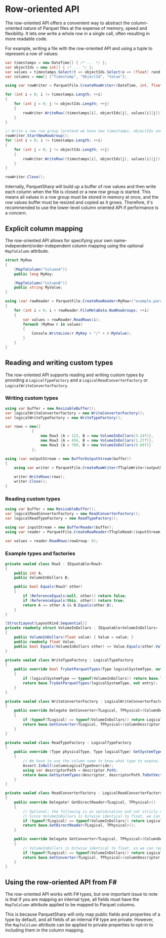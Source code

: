 # Row-oriented API

The row-oriented API offers a convenient way to abstract the column-oriented nature of Parquet files
at the expense of memory, speed and flexibility.
It lets one write a whole row in a single call, often resulting in more readable code.

For example, writing a file with the row-oriented API and using a tuple to represent a row of values:

```csharp
var timestamps = new DateTime[] { /* ... */ };
var objectIds = new int[] { /* ... */ };
var values = timestamps.Select(t => objectIds.Select(o => (float) rand.NextDouble()).ToArray()).ToArray();
var columns = new[] {"Timestamp", "ObjectId", "Value"};

using var rowWriter = ParquetFile.CreateRowWriter<(DateTime, int, float)>("float_timeseries.parquet", columns);

for (int i = 0; i != timestamps.Length; ++i)
{
    for (int j = 0; j != objectIds.Length; ++j)
    {
        rowWriter.WriteRow((timestamps[i], objectIds[j], values[i][j]));
    }
}

// Write a new row group (pretend we have new timestamps, objectIds and values)
rowWriter.StartNewRowGroup();
for (int i = 0; i != timestamps.Length; ++i)
{
    for (int j = 0; j != objectIds.Length; ++j)
    {
        rowWriter.WriteRow((timestamps[i], objectIds[j], values[i][j]));
    }
}

rowWriter.Close();
```

Internally, ParquetSharp will build up a buffer of row values and then write each column when the file
is closed or a new row group is started.
This means all values in a row group must be stored in memory at once,
and the row values buffer must be resized and copied as it grows.
Therefore, it's recommended to use the lower-level column oriented API if performance is a concern.

## Explicit column mapping

The row-oriented API allows for specifying your own name-independent/order-independent column mapping using the optional `MapToColumn` attribute.

```csharp
struct MyRow
{
    [MapToColumn("ColumnA")]
    public long MyKey;

    [MapToColumn("ColumnB")]
    public string MyValue;
}

using (var rowReader = ParquetFile.CreateRowReader<MyRow>("example.parquet"))
{
    for (int i = 0; i < rowReader.FileMetaData.NumRowGroups; ++i)
    {
        var values = rowReader.ReadRows(i);
        foreach (MyRow r in values)
        {
            Console.WriteLine(r.MyKey + "/" + r.MyValue);
        }
    }
}
```

## Reading and writing custom types

The row-oriented API supports reading and writing custom types by providing a `LogicalTypeFactory` and a `LogicalReadConverterFactory` or `LogicalWriteConverterFactory`.

### Writing custom types

```csharp
using var buffer = new ResizableBuffer();
var logicalWriteConverterFactory = new WriteConverterFactory();
var logicalWriteTypeFactory = new WriteTypeFactory();

var rows = new[]
            {
                new Row3 {A = 123, B = new VolumeInDollars(3.14f)},
                new Row3 {A = 456, B = new VolumeInDollars(1.27f)},
                new Row3 {A = 789, B = new VolumeInDollars(6.66f)}
            };

using (var outputStream = new BufferOutputStream(buffer))
{
    using var writer = ParquetFile.CreateRowWriter<TTupleWrite>(outputStream, logicalTypeFactory: logicalWriteTypeFactory, logicalWriteConverterFactory: logicalWriteConverterFactory);

    writer.WriteRows(rows);
    writer.Close();
}
```

### Reading custom types

```csharp
using var buffer = new ResizableBuffer();
var logicalReadConverterFactory = new ReadConverterFactory();
var logicalReadTypeFactory = new ReadTypeFactory();

using var inputStream = new BufferReader(buffer);
using var reader = ParquetFile.CreateRowReader<TTupleRead>(inputStream, logicalTypeFactory: logicalReadTypeFactory, logicalReadConverterFactory: logicalReadConverterFactory);

var values = reader.ReadRows(rowGroup: 0);
```

### Example types and factories
```csharp
private sealed class Row3 : IEquatable<Row3>
{
    public int A;
    public VolumeInDollars B;

    public bool Equals(Row3? other)
    {
        if (ReferenceEquals(null, other)) return false;
        if (ReferenceEquals(this, other)) return true;
        return A == other.A && B.Equals(other.B);
    }
}

[StructLayout(LayoutKind.Sequential)]
private readonly struct VolumeInDollars : IEquatable<VolumeInDollars>
{
    public VolumeInDollars(float value) { Value = value; }
    public readonly float Value;
    public bool Equals(VolumeInDollars other) => Value.Equals(other.Value);
}

private sealed class WriteTypeFactory : LogicalTypeFactory
{
    public override bool TryGetParquetTypes(Type logicalSystemType, out (LogicalType? logicalType, Repetition repetition, PhysicalType physicalType) entry)
    {
        if (logicalSystemType == typeof(VolumeInDollars)) return base.TryGetParquetTypes(typeof(float), out entry);
        return base.TryGetParquetTypes(logicalSystemType, out entry);
    }
}

private sealed class WriteConverterFactory : LogicalWriteConverterFactory
{
    public override Delegate GetConverter<TLogical, TPhysical>(ColumnDescriptor columnDescriptor, ByteBuffer? byteBuffer)
    {
        if (typeof(TLogical) == typeof(VolumeInDollars)) return LogicalWrite.GetNativeConverter<VolumeInDollars, float>();
        return base.GetConverter<TLogical, TPhysical>(columnDescriptor, byteBuffer);
    }
}

private sealed class ReadTypeFactory : LogicalTypeFactory
{
    public override (Type physicalType, Type logicalType) GetSystemTypes(ColumnDescriptor descriptor, Type? columnLogicalTypeOverride)
    {
        // We have to use the column name to know what type to expose.
        Assert.IsNull(columnLogicalTypeOverride);
        using var descriptorPath = descriptor.Path;
        return base.GetSystemTypes(descriptor, descriptorPath.ToDotVector().First() == "B" ? typeof(VolumeInDollars) : null);
    }
}

private sealed class ReadConverterFactory : LogicalReadConverterFactory
{
    public override Delegate? GetDirectReader<TLogical, TPhysical>()
    {
        // Optional: the following is an optimisation and not stricly needed (but helps with speed).
        // Since VolumeInDollars is bitwise identical to float, we can read the values in-place.
        if (typeof(TLogical) == typeof(VolumeInDollars)) return LogicalRead.GetDirectReader<VolumeInDollars, float>();
        return base.GetDirectReader<TLogical, TPhysical>();
    }

    public override Delegate GetConverter<TLogical, TPhysical>(ColumnDescriptor columnDescriptor, ColumnChunkMetaData columnChunkMetaData)
    {
        // VolumeInDollars is bitwise identical to float, so we can reuse the native converter.
        if (typeof(TLogical) == typeof(VolumeInDollars)) return LogicalRead.GetNativeConverter<VolumeInDollars, float>();
        return base.GetConverter<TLogical, TPhysical>(columnDescriptor, columnChunkMetaData);
    }
}
```

## Using the row-oriented API from F#

The row-oriented API works with F# types,
but one important issue to note is that if you are mapping an internal type,
all fields must have the `MapToColumn` attribute applied to be mapped to Parquet columns.

This is because ParquetSharp will only map public fields and properties of a type by default,
and all fields of an internal F# type are private.
However, the `MapToColumn` attribute can be applied to private properties to
opt-in to including them in the column mapping.

